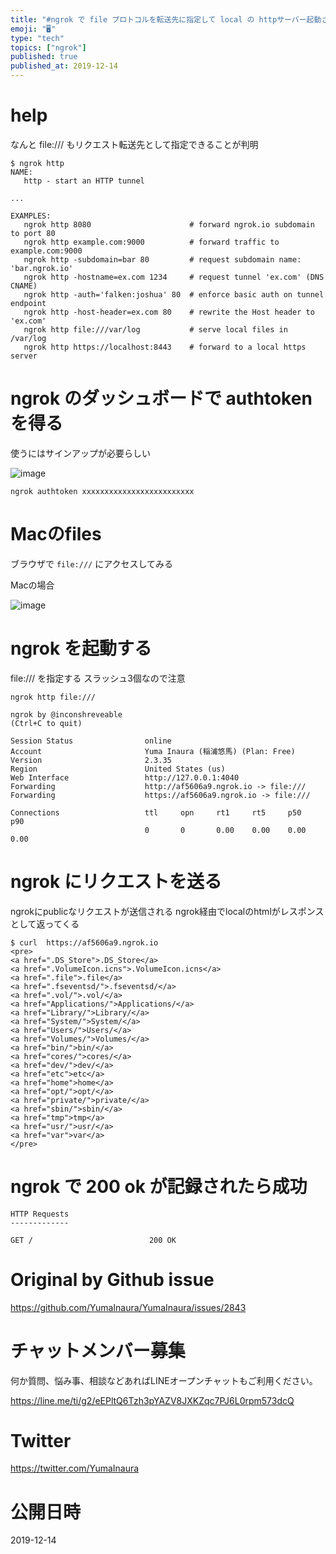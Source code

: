 ```yaml
---
title: "#ngrok で file プロトコルを転送先に指定して local の httpサーバー起動さえ不要の 200 ok レスポンスのテストを"
emoji: "🖥"
type: "tech"
topics: ["ngrok"]
published: true
published_at: 2019-12-14
---
```


# help

なんと file:/// もリクエスト転送先として指定できることが判明

```
$ ngrok http
NAME:
   http - start an HTTP tunnel

...

EXAMPLES:
   ngrok http 8080                      # forward ngrok.io subdomain to port 80
   ngrok http example.com:9000          # forward traffic to example.com:9000
   ngrok http -subdomain=bar 80         # request subdomain name: 'bar.ngrok.io'
   ngrok http -hostname=ex.com 1234     # request tunnel 'ex.com' (DNS CNAME)
   ngrok http -auth='falken:joshua' 80  # enforce basic auth on tunnel endpoint
   ngrok http -host-header=ex.com 80    # rewrite the Host header to 'ex.com'
   ngrok http file:///var/log           # serve local files in /var/log
   ngrok http https://localhost:8443    # forward to a local https server

```

# ngrok のダッシュボードで authtoken を得る

使うにはサインアップが必要らしい

![image](https://user-images.githubusercontent.com/13635059/70758958-f5367a00-1d87-11ea-9887-e74b2035422c.png)

```
ngrok authtoken xxxxxxxxxxxxxxxxxxxxxxxxx
```

# Macのfiles

ブラウザで `file:///` にアクセスしてみる

Macの場合

![image](https://user-images.githubusercontent.com/13635059/70759076-69711d80-1d88-11ea-8357-cc5d567668a2.png)

# ngrok を起動する

file:/// を指定する
スラッシュ3個なので注意

`ngrok http file:///`

```
ngrok by @inconshreveable                                                                                                      (Ctrl+C to quit)

Session Status                online
Account                       Yuma Inaura (稲浦悠馬) (Plan: Free)
Version                       2.3.35
Region                        United States (us)
Web Interface                 http://127.0.0.1:4040
Forwarding                    http://af5606a9.ngrok.io -> file:///
Forwarding                    https://af5606a9.ngrok.io -> file:///

Connections                   ttl     opn     rt1     rt5     p50     p90
                              0       0       0.00    0.00    0.00    0.00
```


# ngrok にリクエストを送る

ngrokにpublicなリクエストが送信される
ngrok経由でlocalのhtmlがレスポンスとして返ってくる

```
$ curl  https://af5606a9.ngrok.io
<pre>
<a href=".DS_Store">.DS_Store</a>
<a href=".VolumeIcon.icns">.VolumeIcon.icns</a>
<a href=".file">.file</a>
<a href=".fseventsd/">.fseventsd/</a>
<a href=".vol/">.vol/</a>
<a href="Applications/">Applications/</a>
<a href="Library/">Library/</a>
<a href="System/">System/</a>
<a href="Users/">Users/</a>
<a href="Volumes/">Volumes/</a>
<a href="bin/">bin/</a>
<a href="cores/">cores/</a>
<a href="dev/">dev/</a>
<a href="etc">etc</a>
<a href="home">home</a>
<a href="opt/">opt/</a>
<a href="private/">private/</a>
<a href="sbin/">sbin/</a>
<a href="tmp">tmp</a>
<a href="usr/">usr/</a>
<a href="var">var</a>
</pre>
```

# ngrok で 200 ok が記録されたら成功

```
HTTP Requests
-------------

GET /                          200 OK
```


# Original by Github issue

https://github.com/YumaInaura/YumaInaura/issues/2843








<!-- Update From Qiita API -->

# チャットメンバー募集


何か質問、悩み事、相談などあればLINEオープンチャットもご利用ください。

https://line.me/ti/g2/eEPltQ6Tzh3pYAZV8JXKZqc7PJ6L0rpm573dcQ





# Twitter


https://twitter.com/YumaInaura


<!-- Update From Qiita API -->



# 公開日時

2019-12-14
